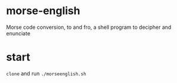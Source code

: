 # morse-english
Morse code conversion, to and fro, a shell program to decipher and enunciate
# start
```clone``` and run ```./morseenglish.sh```
